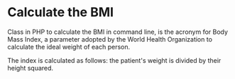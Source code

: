 # Calculate the BMI

Class in PHP to calculate the BMI in command line, is the acronym for Body Mass Index, a parameter adopted by the World Health Organization to calculate the ideal weight of each person.

The index is calculated as follows: the patient's weight is divided by their height squared.